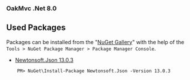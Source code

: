 ### OakMvc .Net 8.0 

## Used Packages
Packages can be installed from the "[NuGet Gallery](https://www.nuget.org/packages/Microsoft.AspNet.Identity.Core)" with the help of the `Tools > NuGet Package Manager > Package Manager Console`.

- [Newtonsoft.Json 13.0.3](https://www.nuget.org/packages/Newtonsoft.Json/13.0.3)
```
    PM> NuGet\Install-Package Newtonsoft.Json -Version 13.0.3
```
